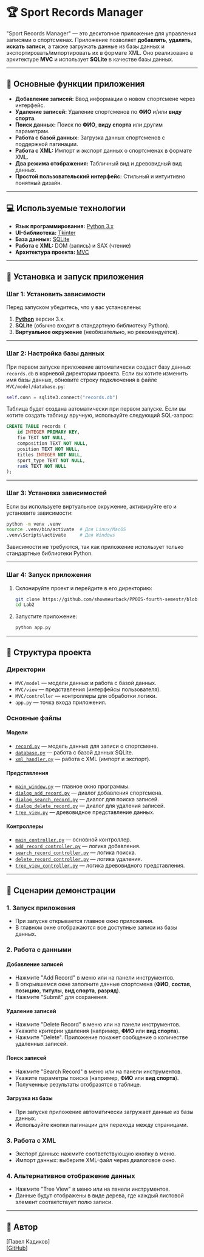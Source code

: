 # 🏆 Sport Records Manager

"Sport Records Manager" — это десктопное приложение для управления записями о спортсменах. Приложение позволяет **добавлять**, **удалять**, **искать записи**, а также загружать данные из базы данных и экспортировать/импортировать их в формате XML. Оно реализовано в архитектуре **MVC** и использует **SQLite** в качестве базы данных.

---

## 🌟 Основные функции приложения

- **Добавление записей:** Ввод информации о новом спортсмене через интерфейс.
- **Удаление записей:** Удаление спортсменов по **ФИО** и/или **виду спорта**.
- **Поиск данных:** Поиск по **ФИО**, **виду спорта** или другим параметрам.
- **Работа с базой данных:** Загрузка данных спортсменов с поддержкой пагинации.
- **Работа с XML:** Импорт и экспорт данных о спортсменах в формате XML.
- **Два режима отображения:** Табличный вид и древовидный вид данных.
- **Простой пользовательский интерфейс:** Стильный и интуитивно понятный дизайн.

---

## 💻 Используемые технологии

- **Язык программирования:** [Python 3.x](https://www.python.org/)
- **UI-библиотека:** [Tkinter](https://docs.python.org/3/library/tkinter.html)
- **База данных:** [SQLite](https://www.sqlite.org/index.html)
- **Работа с XML:** DOM (запись) и SAX (чтение)
- **Архитектура проекта:** [MVC](https://en.wikipedia.org/wiki/Model%E2%80%93view%E2%80%93controller)

---

## 🚀 Установка и запуск приложения

### Шаг 1: Установить зависимости

Перед запуском убедитесь, что у вас установлены:
1. **[Python](https://www.python.org/downloads/)** версии 3.x.
2. **SQLite** (обычно входит в стандартную библиотеку Python).
3. **Виртуальное окружение** (необязательно, но рекомендуется).

---

### Шаг 2: Настройка базы данных

При первом запуске приложение автоматически создаст базу данных `records.db` в корневой директории проекта. Если вы хотите изменить имя базы данных, обновите строку подключения в файле `MVC/model/database.py`:

```python
self.conn = sqlite3.connect("records.db")
```

Таблица будет создана автоматически при первом запуске. Если вы хотите создать таблицу вручную, используйте следующий SQL-запрос:

```sql
CREATE TABLE records (
    id INTEGER PRIMARY KEY,
    fio TEXT NOT NULL,
    composition TEXT NOT NULL,
    position TEXT NOT NULL,
    titles INTEGER NOT NULL,
    sport_type TEXT NOT NULL,
    rank TEXT NOT NULL
);
```

---

### Шаг 3: Установка зависимостей

Если вы используете виртуальное окружение, активируйте его и установите зависимости:

```bash
python -m venv .venv
source .venv/bin/activate  # Для Linux/MacOS
.venv\Scripts\activate     # Для Windows
```

Зависимости не требуются, так как приложение использует только стандартные библиотеки Python.

---

### Шаг 4: Запуск приложения

1. Склонируйте проект и перейдите в его директорию:
   ```bash
   git clone https://github.com/showmeurback/PPOIS-fourth-semestr/blob/main/Lab2
   cd Lab2
   ```
2. Запустите приложение:
   ```bash
   python app.py
   ```

---

## 📂 Структура проекта

### Директории

- `MVC/model` — модели данных и работа с базой данных.
- `MVC/view` — представления (интерфейсы пользователя).
- `MVC/controller` — контроллеры для обработки логики.
- `app.py` — точка входа приложения.

### Основные файлы

#### Модели
- [`record.py`](MVC/model/record.py) — модель данных для записи о спортсмене.
- [`database.py`](MVC/model/database.py) — работа с базой данных SQLite.
- [`xml_handler.py`](MVC/model/xml_handler.py) — работа с XML (импорт и экспорт).

#### Представления
- [`main_window.py`](MVC/view/main_window.py) — главное окно программы.
- [`dialog_add_record.py`](MVC/view/dialog_add_record.py) — диалог добавления спортсмена.
- [`dialog_search_record.py`](MVC/view/dialog_search_record.py) — диалог для поиска записей.
- [`dialog_delete_record.py`](MVC/view/dialog_delete_record.py) — диалог для удаления записей.
- [`tree_view.py`](MVC/view/tree_view.py) — древовидное представление данных.

#### Контроллеры
- [`main_controller.py`](MVC/controller/main_controller.py) — основной контроллер.
- [`add_record_controller.py`](MVC/controller/add_record_controller.py) — логика добавления.
- [`search_record_controller.py`](MVC/controller/search_record_controller.py) — логика поиска.
- [`delete_record_controller.py`](MVC/controller/delete_record_controller.py) — логика удаления.
- [`tree_view_controller.py`](MVC/controller/tree_view_controller.py) — логика древовидного представления.

---

## 🎯 Сценарии демонстрации

### 1. Запуск приложения
- При запуске открывается главное окно приложения.
- В главном окне отображаются все доступные записи из базы данных.

### 2. Работа с данными

#### Добавление записей
- Нажмите "Add Record" в меню или на панели инструментов.
- В открывшемся окне заполните данные спортсмена (**ФИО**, **состав**, **позицию**, **титулы**, **вид спорта**, **разряд**).
- Нажмите "Submit" для сохранения.

#### Удаление записей
- Нажмите "Delete Record" в меню или на панели инструментов.
- Укажите критерии удаления (например, **ФИО** или **вид спорта**).
- Нажмите "Delete". Приложение покажет сообщение о количестве удаленных записей.

#### Поиск записей
- Нажмите "Search Record" в меню или на панели инструментов.
- Укажите параметры поиска (например, **ФИО** или **вид спорта**).
- Полученные результаты отобразятся в таблице.

#### Загрузка из базы
- При запуске приложение автоматически загружает данные из базы данных.
- Используйте кнопки пагинации для перехода между страницами.

### 3. Работа с XML
- Экспорт данных: нажмите соответствующую кнопку в меню.
- Импорт данных: выберите XML-файл через диалоговое окно.

### 4. Альтернативное отображение данных
- Нажмите "Tree View" в меню или на панели инструментов.
- Данные будут отображены в виде дерева, где каждый листовой элемент соответствует полю записи.

---

## 👤 Автор

[Павел Кадиков]  
[[GitHub](https://github.com/showmeurback)]  

